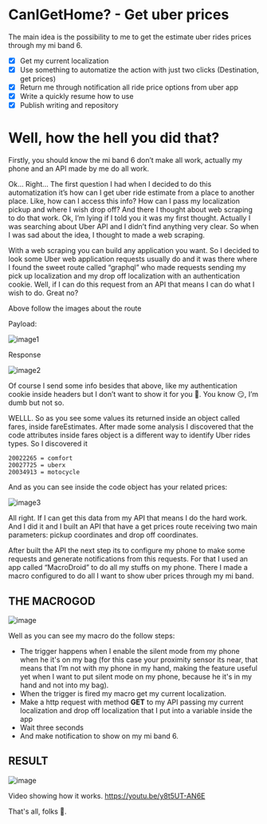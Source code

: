 # CanIGetHome? - Get uber prices

The main idea is the possibility to me to get the estimate uber rides prices through my mi band 6.

- [x]  Get my current localization
- [x]  Use something to automatize the action with just two clicks (Destination, get prices)
- [x]  Return me through notification all ride price options from uber app
- [x]  Write a quickly resume how to use
- [x]  Publish writing and repository

# **Well**, **how the hell you did that**?

Firstly, you should know the mi band 6 don’t make all work, actually my phone and an API made by me do all work.

Ok… Right… The first question I had when I decided to do this automatization it’s how can I get uber ride estimate from a place to another place. Like, how can I access this info? How can I pass my localization pickup and where I wish drop off? And there I thought about web scraping to do that work. Ok, I’m lying if I told you it was my first thought. Actually I was searching about Uber API and I didn’t find anything very clear. So when I was sad about the idea, I thought to made a web scraping.

With a web scraping you can build any application you want. So I decided to look some Uber web application requests usually do and it was there where I found the sweet route called “graphql” who made requests sending my pick up localization and my drop off localization with an authentication cookie. Well, if I can do this request from an API that means I can do what I wish to do. Great no?

Above follow the images about the route

Payload:

![image1](https://user-images.githubusercontent.com/58860863/174215464-edb54c72-00da-42c8-bce9-8cb9d8eb4bc1.png)

Response

![image2](https://user-images.githubusercontent.com/58860863/174215492-8a7ac7ac-73e0-47fd-b05f-af75974e97b6.png)

Of course I send some info besides that above, like my authentication cookie inside headers but I don’t want to show it for you 🥵. You  know 😏, I’m dumb but not so.

WELLL. So as you see some values its returned inside an object called fares, inside fareEstimates. After made some analysis I discovered that the code attributes inside fares object is a different way to identify Uber rides types. So I discovered it 

```
20022265 = comfort
20027725 = uberx
20034913 = motocycle
```

And as you can see inside the code object has your related prices:

![image3](https://user-images.githubusercontent.com/58860863/174215528-b3516158-c98e-4fc7-967c-a252ad0a2fee.png)

All right. If I can get this data from my API that means I do the hard work. And I did it and I built an API that have a get prices route receiving two main parameters: pickup coordinates and drop off coordinates.

After built the API the next step its to configure my phone to make some requests and generate notifications from this requests. For that I used an app called “MacroDroid” to do all my stuffs on my phone. There I made a macro configured to do all I want to show uber prices through my mi band.

## **THE MACROGOD**

![image](https://user-images.githubusercontent.com/58860863/174417315-7f70bad0-a456-4455-b649-659f5c70cdd1.png)

Well as you can see my macro do the follow steps:

- The trigger happens when I enable the silent mode from my phone when he it's on my bag (for this case your proximity sensor its near, that means that I’m not with my phone in my hand, making the feature useful yet when I want to put silent mode on my phone, because he it's in my hand and not into my bag).
- When the trigger is fired my macro get my current localization.
- Make a http request with method **GET** to my API passing my current localization and drop off localization that I put into a variable inside the app
- Wait three seconds
- And make notification to show on my mi band 6.

## **RESULT**

![image](https://user-images.githubusercontent.com/58860863/174217064-7388052c-67a2-462a-b2af-7b20e099f55c.png)

Video showing how it works.
https://youtu.be/y8t5UT-AN6E

That's all, folks 🐷.
